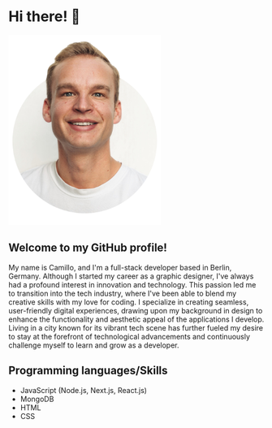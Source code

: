 # Hi there! 🤝
<img src="https://github.com/DonCamillo53/DonCamillo53/blob/main/thats-me.png?raw=true" width="300px">

## Welcome to my GitHub profile!
My name is Camillo, and I'm a full-stack developer based in Berlin, Germany. Although I started my career as a graphic designer, I've always had a profound interest in innovation and technology. This passion led me to transition into the tech industry, where I've been able to blend my creative skills with my love for coding. I specialize in creating seamless, user-friendly digital experiences, drawing upon my background in design to enhance the functionality and aesthetic appeal of the applications I develop. Living in a city known for its vibrant tech scene has further fueled my desire to stay at the forefront of technological advancements and continuously challenge myself to learn and grow as a developer.

## Programming languages/Skills

- JavaScript (Node.js, Next.js, React.js)
- MongoDB
- HTML
- CSS
